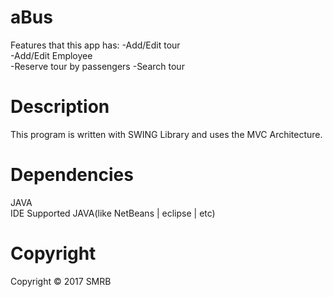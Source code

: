 # aBus
Features that this app has:
-Add/Edit tour  
-Add/Edit Employee  
-Reserve tour by passengers 
-Search tour  


# Description
This program is written with SWING Library and uses the MVC Architecture.

# Dependencies
  JAVA                                     
  IDE Supported JAVA(like NetBeans | eclipse | etc)


# Copyright
Copyright © 2017 SMRB 
